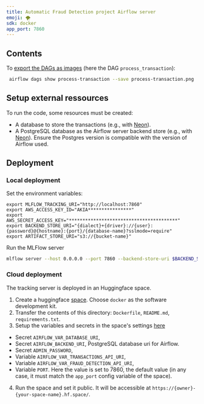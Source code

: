 ```yaml
---
title: Automatic Fraud Detection project Airflow server
emoji: 🌪️
sdk: docker
app_port: 7860
---
```




## Contents


To [export the DAGs as images](https://airflow.apache.org/docs/apache-airflow/stable/howto/usage-cli.html#exporting-dags-structure-to-images) (here the DAG `process_transaction`):
```bash
 airflow dags show process-transaction --save process-transaction.png
```


## Setup external ressources

To run the code, some resources must be created:
- A database to store the transactions (e.g., with [Neon](https://neon.tech)).
- A PostgreSQL database as the Airflow server backend store (e.g., with [Neon](https://neon.tech)). Ensure the Postgres version is compatible with the version of Airflow used.



## Deployment

### Local deployment

Set the environment variables:
```
export MLFLOW_TRACKING_URI="http://localhost:7860"
export AWS_ACCESS_KEY_ID="AKIA****************"
export AWS_SECRET_ACCESS_KEY="****************************************"
export BACKEND_STORE_URI="{dialect}+{driver}://{user}:{password}@{hostname}:{port}/{database-name}?sslmode=require"
export ARTIFACT_STORE_URI="s3://{bucket-name}"
```

Run the MLFlow server
```bash
mlflow server --host 0.0.0.0 --port 7860 --backend-store-uri $BACKEND_STORE_URI --default-artifact-root $ARTIFACT_STORE_URI
```


### Cloud deployment

The tracking server is deployed in an Huggingface space.

1. Create a huggingface [space](https://huggingface.co/new-space). Choose `docker` as the software development kit.
2. Transfer the contents of this directory: `Dockerfile`, `README.md`, `requirements.txt`.
3. Setup the variables and secrets in the space's settings [here](https://airflow.apache.org/docs/apache-airflow/stable/howto/variable.html)
  - Secret `AIRFLOW_VAR_DATABASE_URI`,
  - Secret `AIRFLOW_BACKEND_URI`, PostgreSQL database uri for Airflow.
  - Secret `ADMIN_PASSWORD`,
  - Variable `AIRFLOW_VAR_TRANSACTIONS_API_URI`, 
  - Variable `AIRFLOW_VAR_FRAUD_DETECTION_API_URI`,
  - Variable `PORT`. Here the value is set to 7860, the default value (in any case, it must match the `app_port` config variable of the space).
4. Run the space and set it public. It will be accessible at `https://{owner}-{your-space-name}.hf.space/`.

